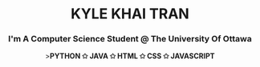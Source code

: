 <h1 align="center">KYLE KHAI TRAN</h1>
<h3 align="center">I'm A Computer Science Student @ The University Of Ottawa</h3>
<p align="center">><strong>PYTHON ✩ JAVA ✩ HTML ✩ CSS ✩ JAVASCRIPT</strong></p>
